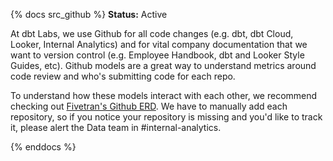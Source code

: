 {% docs src_github %}
**Status:** Active

At dbt Labs, we use Github for all code changes (e.g. dbt, dbt Cloud, Looker, Internal Analytics) and for vital company documentation that we want to version control (e.g. Employee Handbook, dbt and Looker Style Guides, etc). Github models are a great way to understand metrics around code review and who's submitting code for each repo.

To understand how these models interact with each other, we recommend checking out [Fivetran's Github ERD](https://docs.google.com/presentation/d/1lx6ez7-x-s-n2JCnCi3SjG4XMmx9ysNUvaNCaWc3I_I/edit#slide=id.g244d368397_0_1). We have to manually add each repository, so if you notice your repository is missing and you'd like to track it, please alert the Data team in #internal-analytics.

{% enddocs %}
